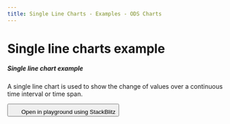 ```yaml
---
title: Single Line Charts - Examples - ODS Charts
---
```


<div class="title-bar">
  <div class="container-xxl">
    <h1 class="display-1">Single line charts example</h1>
  </div>
</div>
<div class="container-xxl d-flex flex-nowrap pt-3">
  <div class="card w-100">
    <div class="card-body">
      <h5 class="card-title">Single line chart example</h5>
      <p class="card-text pe-5">A single line chart is used to show the change of values over a continuous time interval or time span.</p>
      <button class="btn btn-icon btn-outline-secondary btn-edit" data-bs-toggle="tooltip" data-bs-placement="top" data-bs-title="Open in playground">
        <svg width="1.25rem" height="1.25rem" fill="currentColor" aria-hidden="true">
          <use xlink:href="#lightning-charge-fill" />
        </svg>
        <span class="visually-hidden">Open in playground using StackBlitz</span>
      </button>
      <div id="singleLineChart"></div>
      <script>
        window.addEventListener('DOMContentLoaded', () => {
          window.generateSingleLineChart('singleLineChart');
        });
      </script>
    </div>
  </div>
</div>
